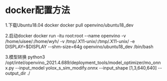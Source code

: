 # docker配置方法
1.下载Ubuntu18.04 docker
docker pull openvino/ubuntu18_dev

2.启动docker
docker run -itu root:root --name openvino -v /home/uisee/:/home/wyh/ -v /tmp/.X11-unix/:/tmp/.X11-unix/ -e DISPLAY=$DISPLAY  --shm-size=64g openvino/ubuntu18_dev /bin/bash

3.模型转换
python3 /opt/intel/openvino_2021.4.689/deployment_tools/model_optimizer/mo_onnx.py --input_model yolox_s_sim_modify.onnx --input_shape [1,3,640,640] --output_dir ./
